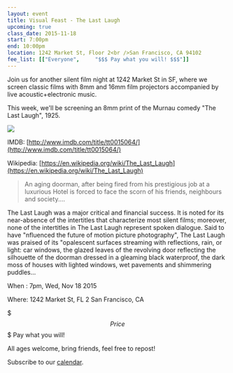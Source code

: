 ```yaml
---
layout: event
title: Visual Feast - The Last Laugh
upcoming: true
class_date: 2015-11-18
start: 7:00pm
end: 10:00pm
location: 1242 Market St, Floor 2<br />San Francisco, CA 94102
fee_list: [["Everyone", 	"$$$ Pay what you will! $$$"]]
---
```


Join us for another silent film night at 1242 Market St in SF, where we screen classic films with 8mm and 16mm film projectors accompanied by live acoustic+electronic music.

This week, we'll be screening an 8mm print of the Murnau comedy "The Last Laugh", 1925.

![](https://upload.wikimedia.org/wikipedia/en/0/0c/Lastlaughposter.jpg)

IMDB: [http://www.imdb.com/title/tt0015064/](http://www.imdb.com/title/tt0015064/)

Wikipedia: [https://en.wikipedia.org/wiki/The_Last_Laugh](https://en.wikipedia.org/wiki/The_Last_Laugh)

> An aging doorman, after being fired from his prestigious job at a luxurious Hotel is forced to face the scorn of his friends, neighbours and society....

The Last Laugh was a major critical and financial success.  It is noted for its near-absence of the intertitles that characterize most silent films; moreover, none of the intertitles in The Last Laugh represent spoken dialogue. Said to have "nfluenced the future of motion picture photography", The Last Laugh was praised of its "opalescent surfaces streaming with reflections, rain, or light: car windows, the glazed leaves of the revolving door reflecting the silhouette of the doorman dressed in a gleaming black waterproof, the dark moss of houses with lighted windows, wet pavements and shimmering puddles...

When :
7pm, Wed, Nov 18 2015

Where:
1242 Market St, FL 2 San Francisco, CA

$$$ Price $$$
Pay what you will!

All ages welcome, bring friends, feel free to repost!


Subscribe to our [calendar](https://calendar.google.com/calendar/embed?src=gip0jbfv4sf08fb1rq14moicnc%40group.calendar.google.com&ctz=America/Los_Angeles).
